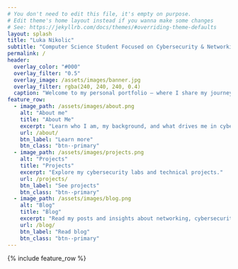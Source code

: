 ```yaml
---
# You don't need to edit this file, it's empty on purpose.
# Edit theme's home layout instead if you wanna make some changes
# See: https://jekyllrb.com/docs/themes/#overriding-theme-defaults
layout: splash
title: "Luka Nikolic"
subtitle: "Computer Science Student Focused on Cybersecurity & Networking"
permalink: /
header:
  overlay_color: "#000"
  overlay_filter: "0.5"
  overlay_image: /assets/images/banner.jpg
  overlay_filter: rgba(240, 240, 240, 0.4)
  caption: "Welcome to my personal portfolio — where I share my journey in cybersecurity, networking, and technology."
feature_row:
  - image_path: /assets/images/about.png
    alt: "About me"
    title: "About Me"
    excerpt: "Learn who I am, my background, and what drives me in cybersecurity and tech."
    url: /about/
    btn_label: "Learn more"
    btn_class: "btn--primary"
  - image_path: /assets/images/projects.png
    alt: "Projects"
    title: "Projects"
    excerpt: "Explore my cybersecurity labs and technical projects."
    url: /projects/
    btn_label: "See projects"
    btn_class: "btn--primary"
  - image_path: /assets/images/blog.png
    alt: "Blog"
    title: "Blog"
    excerpt: "Read my posts and insights about networking, cybersecurity, and technology."
    url: /blog/
    btn_label: "Read blog"
    btn_class: "btn--primary"
---
```


{% include feature_row %}
